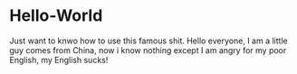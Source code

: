 # Hello-World
Just want to knwo how to use this famous shit.
Hello everyone,
I am a little guy comes from China, now i know nothing except I am angry for my poor English,
my English sucks!
